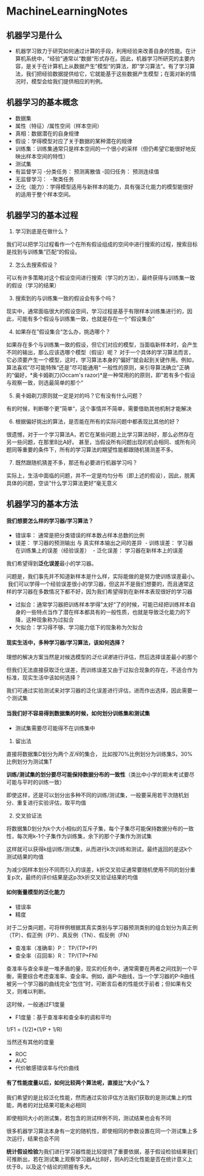 # MachineLearningNotes
## 机器学习是什么

+ 机器学习致力于研究如何通过计算的手段，利用经验来改善自身的性能。在计算机系统中，“经验”通常以“数据“形式存在。因此，机器学习所研究的主要内容，是关于在计算机上从数据产生”模型“的算法，即”学习算法“。有了学习算法，我们把经验数据提供给它，它就能基于这些数据产生模型；在面对新的情况时，模型会给我们提供相应的判例。

## 机器学习的基本概念

+ 数据集
+ 属性（特征）/属性空间（样本空间）
+ 真相：数据潜在的自身规律
+ 假设：学得模型对应了关于数据的某种潜在的规律
+ 训练集：训练集通常只是样本空间的一个很小的采样（但仍希望它能很好地反映出样本空间的特性）
+ 测试集
+ 有监督学习
  -分类任务： 预测离散值
  -回归任务： 预测连续值
+ 无监督学习：
  -聚类任务 
+ 泛化（能力）：学得模型适用与新样本的能力，具有强泛化能力的模型能很好的适用于整个样本空间。

## 机器学习的基本过程

1. 学习到底是在做什么？

我们可以把学习过程看作一个在所有假设组成的空间中进行搜索的过程，搜索目标是找到与训练集”匹配“的假设。

2. 怎么去搜索假设？

可以有许多策略对这个假设空间进行搜索（学习的方法），最终获得与训练集一致的假设（学习的结果）

3. 搜索到的与训练集一致的假设会有多个吗？

现实中，通常面临很大的假设空间，学习过程是基于有限样本训练集进行的，因此，可能有多个假设与训练集一致，也就是存在一个”假设集合“

4. 如果存在”假设集合“怎么办，挑选哪个？

如果存在多个与训练集一致的假设，但它们对应的模型，当面临新样本时，会产生不同的输出，那么应该选哪个模型（假设）呢？
对于一个具体的学习算法而言，它必须要产生一个模型，这时，学习算法本身的”偏好“就会起到关键作用。例如，算法喜欢”尽可能特殊“还是”尽可能通用“
一般性的原则，来引导算法确立”正确的“偏好，*奥卡姆剃刀(Occam's razor)*是一种常用的的原则，即”若有多个假设与观察一致，则选最简单的那个“

5. 奥卡姆剃刀原则就一定是对的吗？它有没有什么问题？

有的时候，判断哪个更”简单“，这个事情并不简单，需要借助其他机制才能解决

6. 根据偏好挑出的算法，是否能在所有的实际问题中都表现比其他的好？

很遗憾，对于一个学习算法A，若它在某些问题上比学习算法B好，那么必然存在另一些问题，在那里B比A好。
甚至，当假设所有问题出现的机会相同、或所有问题同等重要的条件下，所有的学习算法的期望性能都跟随机猜测差不多。

7. 既然跟随机猜差不多，那还有必要进行机器学习吗？

实际上，生活中面临的问题，并不一定是均匀分布（即上述的假设），因此，脱离具体的问题，空谈”什么学习算法更好“毫无意义

## 机器学习的基本方法

#### 我们想要怎么样的学习器/学习算法？


+ 错误率： 通常是把分类错误的样本数占样本总数的比例
+ 误差： 学习器的预测输出 与 真实样本输出之间的差异
  - 训练误差： 学习器在训练集上的误差（经验误差）
  - 泛化误差： 学习器在新样本上的误差

我们希望得到**泛化误差**最小的学习器。

问题是，我们事先并不知道新样本是什么样，实际能做的是努力使训练误差最小。
  我们可以学得一个经验误差很小的学习器，但这并不是我们想要的，而且通常这样的学习器在多数情况下都不好，因为我们希望得到在新样本表现很好的学习器
  

+ 过拟合：通常学习器把训练样本学得”太好“了的时候，可能已经把训练样本自身的一些特点当作了潜在样本都具有的一般性质，也就是导致泛化能力的下降，这种现象称为过拟合
+ 欠拟合：学习得不够、学习能力低下的现象称为欠拟合


#### 现实生活中，多种学习器/学习算法，该如何选择？

理想的解决方案当然是对候选模型的*泛化误差*进行评估，然后选择误差最小的那个


但我们无法直接获取泛化误差，而训练误差又由于过拟合现象的存在，不适合作为标准，现实生活中该如何选择？

我们可通过实验测试来对学习器的泛化误差进行评估，进而作出选择，因此需要一个测试集


#### 当我们好不容易得到数据集的时候，如何划分训练集和测试集

+ 测试集需要尽可能得不在训练集中

1. 留出法

直接将数据集D划分为两个*互斥*的集合， 比如按70%比例划分为训练集S，30%比例划分为测试集T


**训练/测试集的划分要尽可能保持数据分布的一致性**（类比中小学的期末考试要尽可能与平时的训练一致）


即使这样，还是可以划分出多种不同的训练/测试集，一般要采用若干次随机划分、重复进行实验评估，取平均值


2. 交叉验证法

将数据集D划分为k个大小相似的互斥子集，每个子集尽可能保持数据分布的一致性，每次用k-1个子集作为训练集，余下的那个子集作为测试集

这样就可以获得k组训练/测试集，从而进行k次训练和测试，最终返回的是这k个测试结果的均值

为减少因样本划分不同而引入的误差，k折交叉验证通常要随机使用不同的划分重复p次，最终的评价结果是这p次k折交叉验证结果的均值


#### 如何衡量模型的泛化能力

+ 错误率
+ 精度


对于二分类问题，可将样例根据其真实类别与学习器预测类别的组合划分为真正例（TP）、假正例（FP）、真反例（TN）、假反例（FN）

+ 查准率（准确率）P： TP/(TP+FP)
+ 查全率（召回率）R： TP/(TP+FN)


查准率与查全率是一堆矛盾的量，现实的任务中，通常需要在两者之间找到一个平衡，需要综合考虑查准率、查全率。例如，画P-R曲线，当一个学习器的P-R曲线
被另一个学习器的曲线完全“包住”时，可断言后者的性能优于前者；但如果有交叉，则难以判断。

这时候，一般通过F1度量
+ F1度量：基于查准率和查全率的调和平均


1/F1 = (1/2)*(1/P + 1/R)

当然还有其他的度量

+ ROC
+ AUC
+ 代价敏感错误率与代价曲线


#### 有了性能度量以后，如何比较两个算法呢，直接比“大小”么？

我们希望的是比较泛化性能，然而通过实验评估方法我们获取的是测试集上的性能，两者的对比结果可能未必相同

即使相同大小的测试集，若包含的测试样例不同，测试结果也会有不同

很多机器学习算法本身有一定的随机性，即使相同的参数设置在同一个测试集上多次运行，结果也会不同

**统计假设检验**为我们进行学习器性能比较提供了重要依据，基于假设检验结果我们可推断出，若在测试集上观察学习器A比B好，则A的泛化性能是否在统计意义上优于B，以及这个结论的把握有多大。
